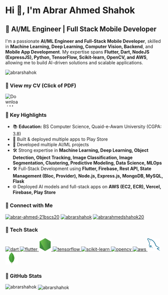 # Hi 👋, I'm Abrar Ahmed Shahok

## 🚀 AI/ML Engineer | Full Stack Mobile Developer

I'm a passionate **AI/ML Engineer and Full-Stack Mobile Developer**, skilled in **Machine Learning, Deep Learning, Computer Vision, Backend**, and **Mobile App Development**. My expertise spans **Flutter, Dart, NodeJS (ExpressJS), Python, TensorFlow, Scikit-learn, OpenCV, and AWS**, allowing me to build AI-driven solutions and scalable applications.

<p align="left"> <img src="https://komarev.com/ghpvc/?username=abrarshahok&label=Profile%20views&color=0e75b6&style=flat" alt="abrarshahok" /> </p>

### 📄 View my CV (Click of PDF)
<p align="left">
<a href="https://drive.google.com/file/d/1BSuBB4BszoAh6HC9T3DkFT5nJGPhw3bf/view?usp=share_link" target="blank">
<img align="left" src="https://upload.wikimedia.org/wikipedia/commons/8/87/PDF_file_icon.svg" alt="Download My CV" height="40" width="40" />
</a>
</p>
<br>
<br>

### 🌟 Key Highlights
- 📚 **Education:** BS Computer Science, Quaid-e-Awam University (CGPA: 3.8)
- 💪 Built & deployed multiple apps to Play Store
- 🌟 Developed multiple AI/ML projects
- 🛠️ Strong expertise in **Machine Learning, Deep Learning, Object Detection, Object Tracking, Image Classification, Image Segmentation, Clustering, Predictive Modeling, Data Science, MLOps**
- 🛠️ Full-Stack Development using **Flutter, Firebase, Rest API, State Management (Bloc, Provider), Node.js, Express.js, MongoDB, MySQL, Flask**
- 🌐 Deployed AI models and full-stack apps on **AWS (EC2, ECR), Vercel, Firebase, Play Store**

### 👥 Connect with Me
<p align="left">
<a href="https://linkedin.com/in/abrar-ahmed-21bscs20" target="blank"><img align="center" src="https://raw.githubusercontent.com/rahuldkjain/github-profile-readme-generator/master/src/images/icons/Social/linked-in-alt.svg" alt="abrar-ahmed-21bscs20" height="30" width="40" /></a>
<a href="https://github.com/abrarshahok" target="blank"><img align="center" src="https://raw.githubusercontent.com/rahuldkjain/github-profile-readme-generator/master/src/images/icons/Social/github.svg" alt="abrarshahok" height="30" width="40" /></a>
<a href="https://leetcode.com/abrarahmedshahok20/" target="blank"><img align="center" src="https://upload.wikimedia.org/wikipedia/commons/1/19/LeetCode_logo_black.png" alt="abrarahmedshahok20" height="30" width="40" /></a>
</p>

### 🌟 Tech Stack
<p align="left">
<a href="https://dart.dev" target="_blank"> <img src="https://www.vectorlogo.zone/logos/dartlang/dartlang-icon.svg" alt="dart" width="40" height="40"/> </a>
<a href="https://flutter.dev" target="_blank"> <img src="https://www.vectorlogo.zone/logos/flutterio/flutterio-icon.svg" alt="flutter" width="40" height="40"/> </a>
<a href="https://nodejs.org/" target="_blank"> <img src="https://raw.githubusercontent.com/devicons/devicon/master/icons/nodejs/nodejs-original.svg" alt="nodejs" width="40" height="40"/> </a>
<a href="https://tensorflow.org/" target="_blank"> <img src="https://upload.wikimedia.org/wikipedia/commons/2/2d/Tensorflow_logo.svg" alt="tensorflow" width="40" height="40"/> </a>
<a href="https://scikit-learn.org/" target="_blank"> <img src="https://upload.wikimedia.org/wikipedia/commons/0/05/Scikit_learn_logo_small.svg" alt="scikit-learn" width="40" height="40"/> </a>
<a href="https://opencv.org/" target="_blank"> <img src="https://upload.wikimedia.org/wikipedia/commons/3/32/OpenCV_Logo_with_text_svg_version.svg" alt="opencv" width="40" height="40"/> </a>
<a href="https://aws.amazon.com/" target="_blank"> <img src="https://upload.wikimedia.org/wikipedia/commons/9/93/Amazon_Web_Services_Logo.svg" alt="aws" width="40" height="40"/> </a>
<a href="https://www.mysql.com/" target="_blank"> <img src="https://raw.githubusercontent.com/devicons/devicon/master/icons/mysql/mysql-original.svg" alt="mysql" width="40" height="40"/> </a>
<a href="https://www.mongodb.com/" target="_blank"> <img src="https://raw.githubusercontent.com/devicons/devicon/master/icons/mongodb/mongodb-original.svg" alt="mongodb" width="40" height="40"/> </a>
</p>

### 🌟 GitHub Stats
<p><img align="left" src="https://github-readme-stats.vercel.app/api/top-langs?username=abrarshahok&show_icons=true&locale=en&layout=compact&theme=dark" alt="abrarshahok" /></p>

<p>&nbsp;<img align="center" src="https://github-readme-stats.vercel.app/api?username=abrarshahok&show_icons=true&locale=en&theme=dark" alt="abrarshahok" /></p>
